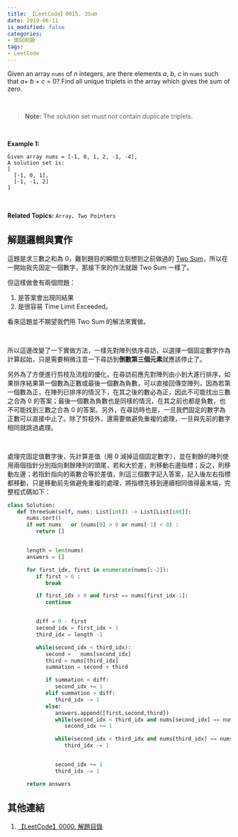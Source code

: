 ```yaml
---
title: 【LeetCode】0015. 3Sum
date: 2019-06-11
is_modified: false
categories:
- 面試刷題
tags:
- LeetCode
--- 
```


Given an array `nums` of _n_ integers, are there elements _a_, _b_, _c_ in `nums` such that _a_+ _b_ + _c_ = 0? Find all unique triplets in the array which gives the sum of zero.

<!--more-->
<br class="big">

>**Note:**
> The solution set must not contain duplicate triplets.

<br class="big">

**Example 1:**
```
Given array nums = [-1, 0, 1, 2, -1, -4],
A solution set is:
[
  [-1, 0, 1],
  [-1, -1, 2]
]
```

<br class="big">

**Related Topics:** `Array`、`Two Pointers`



## 解題邏輯與實作
這題是求三數之和為 0，難到題目的瞬間立刻想到之前做過的 [Two Sum](/LeetCode-0001-Two-Sum/)，所以在一開始我先固定一個數字，那接下來的作法就跟 Two Sum 一樣了。

但這樣做會有兩個問題：
1. 是答案會出現同結果
2. 是很容易 Time Limit Exceeded。

看來這題並不期望我們用 Two Sum 的解法來實做。

<br class="big"> 

所以這邊改變了一下實做方法，一樣先對陣列依序尋訪，以選擇一個固定數字作為計算起始，只是需要稍微注意一下尋訪到**倒數第三個元素**就應該停止了。

另外為了方便進行剪枝及流程的優化，在尋訪前應先對陣列由小到大進行排序，如果排序結果第一個數為正數或最後一個數為負數，可以直接回傳空陣列，因為若第一個數為正，在陣列已排序的情況下，在其之後的數必為正，因此不可能找出三數之合為 0 的答案；最後一個數為負數也是同樣的情況，在其之前也都是負數，也不可能找到三數之合為 0 的答案。另外，在尋訪時也是，一旦我們固定的數字為正數可以直接中止了。除了剪枝外，還需要做避免重複的處理，一旦與先前的數字相同就跳過處理。

<br class="big"> 

處理完固定值數字後，先計算差值（用 0 減掉這個固定數字），並在剩餘的陣列使用兩個指針分別指向剩餘陣列的頭尾，若和大於差，則移動右邊指標；反之，則移動左邊；若指針指向的兩數合等於差值，則這三個數字記入答案，記入後左右指標都移動，只是移動前先做避免重複的處理，將指標先移到連續相同值得最末端，完整程式碼如下：

```python
class Solution:
   def threeSum(self, nums: List[int]) -> List[List[int]]:
      nums.sort()
      if not nums   or (nums[0] > 0 or nums[-1] < 0) :
         return []


      length = len(nums)
      answers = []

      for first_idx, first in enumerate(nums[:-2]):
         if first > 0 :
            break 

         if first_idx > 0 and first == nums[first_idx-1]:
            continue


         diff = 0 - first
         second_idx = first_idx + 1
         third_idx = length -1	

         while(second_idx < third_idx): 
            second =   nums[second_idx] 
            third = nums[third_idx]
            summation = second + third   

            if summation < diff:
               second_idx += 1
            elif summation > diff:
               third_idx -= 1
            else:				
               answers.append([first,second,third]) 
               while(second_idx < third_idx and nums[second_idx] == nums[second_idx+1]):
                  second_idx += 1

               while(second_idx < third_idx and nums[third_idx] == nums[third_idx-1]):
                  third_idx -= 1


               second_idx += 1
               third_idx -= 1

      return answers
```



## 其他連結
1. [【LeetCode】0000. 解題目錄](/LeetCode-0000-Contents/)